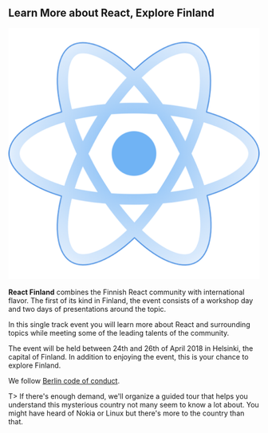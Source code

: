 ## Learn More about React, Explore Finland

![React Finland logo|200|200|react-image](assets/img/logo.png)

**React Finland** combines the Finnish React community with international flavor. The first of its kind in Finland, the event consists of a workshop day and two days of presentations around the topic.

In this single track event you will learn more about React and surrounding topics while meeting some of the leading talents of the community.

The event will be held between 24th and 26th of April 2018 in Helsinki, the capital of Finland. In addition to enjoying the event, this is your chance to explore Finland.

We follow [Berlin code of conduct](http://berlincodeofconduct.org/).

T> If there's enough demand, we'll organize a guided tour that helps you understand this mysterious country not many seem to know a lot about. You might have heard of Nokia or Linux but there's more to the country than that.
